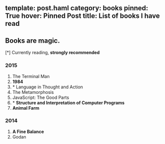 template: post.haml
category: books
pinned: True
hover: Pinned Post
title: List of books I have read
---
Books are magic.
---

[\*] Currently reading, **strongly recommended**

### 2015

1. The Terminal Man
2. **1984**
3. \* Language in Thought and Action
4. The Metamorphosis
5. JavaScript: The Good Parts
6. \* **Structure and Interpretation of Computer Programs**
7. **Animal Farm**

### 2014

1. **A Fine Balance**
2. Godan
